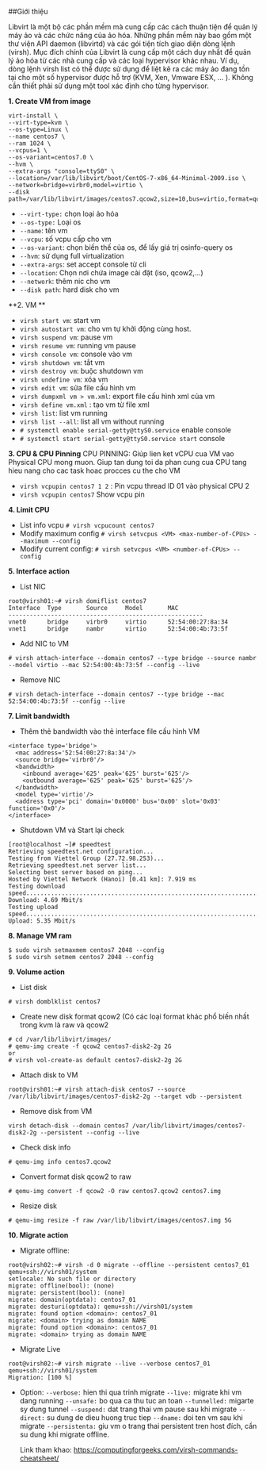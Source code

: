 ##Giới thiệu

Libvirt là một bộ các phần mềm mà cung cấp các cách thuận tiện để quản lý máy ảo và các chức năng của ảo hóa. Những phần mềm này bao gồm một thư viện API daemon (libvirtd) và các gói tiện tích giao diện dòng lệnh (virsh).
Mục đích chính của Libvirt là cung cấp một cách duy nhất để quản lý ảo hóa từ các nhà cung cấp và các loại hypervisor khác nhau. Ví dụ, dòng lệnh virsh list có thể được sử dụng để liệt kê ra các máy ảo đang tồn tại cho một số hypervisor được hỗ trợ (KVM, Xen, Vmware ESX, … ). Không cần thiết phải sử dụng một tool xác định cho từng hypervisor.

**1. Create VM from image**
```
virt-install \
--virt-type=kvm \
--os-type=Linux \
--name centos7 \
--ram 1024 \
--vcpus=1 \
--os-variant=centos7.0 \
--hvm \
--extra-args "console=ttyS0" \
--location=/var/lib/libvirt/boot/CentOS-7-x86_64-Minimal-2009.iso \
--network=bridge=virbr0,model=virtio \
--disk path=/var/lib/libvirt/images/centos7.qcow2,size=10,bus=virtio,format=qcow2
```
- `--virt-type:` chọn loại ảo hóa
- `--os-type:` Loại os
- `--name`: tên vm
- `--vcpu`: số vcpu cấp cho vm
- `--os-variant`: chọn biến thế của os, để lấy giá trị osinfo-query os
- `--hvm`: sử dụng full virtualization
- `--extra-args`: set accept console từ cli
- `--location`: Chọn nơi chứa image cài đặt (iso, qcow2,...)
- `--network`: thêm nic cho vm
- `--disk path`: hard disk cho vm

**2. VM **
- `virsh start vm`: start vm
- `virsh autostart vm`: cho vm tự khởi động cùng host.
- `virsh suspend vm`: pause vm
- `virsh resume vm`: running vm pause
- `virsh console vm`: console vào vm
- `virsh shutdown vm`: tắt vm
- `virsh destroy vm`: buộc shutdown vm
- `virsh undefine vm`: xóa vm
- `virsh edit vm`: sửa file cấu hình vm
- `virsh dumpxml vm > vm.xml`: export file cấu hình xml của vm
- `virsh define vm.xml` : tạo vm từ file xml
- `virsh list`: list vm running
- `virsh list --all`: list all vm without running
- `# systemctl enable serial-getty@ttyS0.service` enable console 
- `# systemctl start serial-getty@ttyS0.service start` console

**3. CPU & CPU Pinning**
CPU PINNING: Giúp lien ket vCPU cua VM vao Physical CPU mong muon. Giup tan dung toi da phan cung cua CPU tang hieu nang cho cac task hoac procces cu the cho VM

- `virsh vcpupin centos7 1 2` :  Pin vcpu thread ID 01 vào physical CPU 2 
- `virsh vcpupin centos7` Show vcpu pin

**4. Limit CPU**
- List info vcpu `# virsh vcpucount centos7`
- Modify maximum config `# virsh setvcpus <VM> <max-number-of-CPUs> --maximum --config`
- Modify current config: `# virsh setvcpus <VM> <number-of-CPUs> --config`

**5. Interface action**
- List NIC
```
root@virsh01:~# virsh domiflist centos7
Interface  Type       Source     Model       MAC
-------------------------------------------------------
vnet0      bridge     virbr0     virtio      52:54:00:27:8a:34
vnet1      bridge     nambr      virtio      52:54:00:4b:73:5f
```
- Add NIC to VM
```
# virsh attach-interface --domain centos7 --type bridge --source nambr --model virtio --mac 52:54:00:4b:73:5f --config --live
```
- Remove NIC
```
# virsh detach-interface --domain centos7 --type bridge --mac 52:54:00:4b:73:5f --config --live
```
**7. Limit bandwidth** 
- Thêm thẻ bandwidth vào thẻ interface file cấu hình VM 
```
<interface type='bridge'>
  <mac address='52:54:00:27:8a:34'/>
  <source bridge='virbr0'/>
  <bandwidth>
    <inbound average='625' peak='625' burst='625'/>
    <outbound average='625' peak='625' burst='625'/>
  </bandwidth>
  <model type='virtio'/>
  <address type='pci' domain='0x0000' bus='0x00' slot='0x03' function='0x0'/>
</interface>
```
- Shutdown VM và Start lại check
```
[root@localhost ~]# speedtest
Retrieving speedtest.net configuration...
Testing from Viettel Group (27.72.98.253)...
Retrieving speedtest.net server list...
Selecting best server based on ping...
Hosted by Viettel Network (Hanoi) [0.41 km]: 7.919 ms
Testing download speed................................................................................
Download: 4.69 Mbit/s
Testing upload speed................................................................................................
Upload: 5.35 Mbit/s
```
**8. Manage VM ram**
```
$ sudo virsh setmaxmem centos7 2048 --config
$ sudo virsh setmem centos7 2048 --config
```
**9.  Volume action**
- List disk
```
# virsh domblklist centos7
```
- Create new disk format qcow2 (Có các loại format khác phổ biến nhất trong kvm là raw và qcow2
```
# cd /var/lib/libvirt/images/
# qemu-img create -f qcow2 centos7-disk2-2g 2G
or
# virsh vol-create-as default centos7-disk2-2g 2G 
```
- Attach disk to VM
```
root@virsh01:~# virsh attach-disk centos7 --source /var/lib/libvirt/images/centos7-disk2-2g --target vdb --persistent
```
- Remove disk from VM
```
virsh detach-disk --domain centos7 /var/lib/libvirt/images/centos7-disk2-2g --persistent --config --live
```
- Check disk info
```
# qemu-img info centos7.qcow2
```
- Convert format disk qcow2 to raw
```
# qemu-img convert -f qcow2 -O raw centos7.qcow2 centos7.img
```
- Resize disk
```
# qemu-img resize -f raw /var/lib/libvirt/images/centos7.img 5G
```
**10. Migrate action**
- Migrate offline:
```
root@virsh02:~# virsh -d 0 migrate --offline --persistent centos7_01 qemu+ssh://virsh01/system
setlocale: No such file or directory
migrate: offline(bool): (none)
migrate: persistent(bool): (none)
migrate: domain(optdata): centos7_01
migrate: desturi(optdata): qemu+ssh://virsh01/system
migrate: found option <domain>: centos7_01
migrate: <domain> trying as domain NAME
migrate: found option <domain>: centos7_01
migrate: <domain> trying as domain NAME
```
- Migrate Live
```
root@virsh02:~# virsh migrate --live --verbose centos7_01 qemu+ssh://virsh01/system
Migration: [100 %]
```
- Option:
  `--verbose:` hien thi qua trinh migrate
  `--live:` migrate khi vm dang running
  `--unsafe:` bo qua ca thu tuc an toan
  `--tunnelled:` migarte sy dung tunnel
  `--suspend:` dat trang thai vm pause sau khi migrate
  `--direct:` su dung de dieu huong truc tiep
  `--dname:` doi ten vm sau khi migrate
  `--persistenta:` giu vm o trang thai persistent tren host đích, cần su dung khi migrate offline.
  
  Link tham khao: https://computingforgeeks.com/virsh-commands-cheatsheet/
